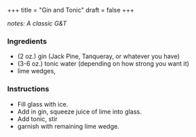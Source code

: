 +++
title = "Gin and Tonic"
draft = false
+++

*notes: A classic G&T*

### Ingredients 
  - (2 oz.) gin (Jack Pine, Tanqueray, or whatever you have) 
  - (3-6 oz.) tonic water (depending on how strong you want it)
  - lime wedges,
  
### Instructions 
  - Fill glass with ice. 
  - Add in gin, squeeze juice of lime into glass. 
  - Add tonic, stir
  - garnish with remaining lime wedge.